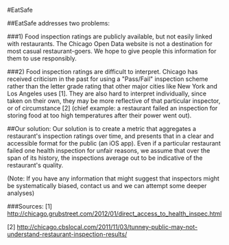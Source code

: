 #EatSafe

##EatSafe addresses two problems:


###1) Food inspection ratings are publicly available, but not easily linked with restaurants.
The Chicago Open Data website is not a destination for most casual restaurant-goers.
 We hope to give people this information for them to use responsibly.

###2) Food inspection ratings are difficult to interpret.
Chicago has received criticism in the past for using a "Pass/Fail" inspection scheme rather
than the letter grade rating that other major cities like New York and Los
Angeles uses [1]. They are also hard to interpret individually, since
taken on their own, they may be more reflective of that particular inspector,
or of circumstance [2] (chief example: a restaurant failed an inspection for
storing food at too high temperatures after their power went out).


##Our solution:
Our solution is to create a metric that aggregates a restaurant's
inspection ratings over time, and presents that in a clear and accessible 
format for the public (an iOS app). Even if a particular restaurant failed
one health inspection for unfair reasons, we assume that over the span of its
history, the inspections average out to be indicative of the restaurant's
quality.

(Note: If you have any information that might suggest that inspectors might
be systematically biased, contact us and we can attempt some deeper analyses)

###Sources:
[1] http://chicago.grubstreet.com/2012/01/direct_access_to_health_inspec.html 

[2] http://chicago.cbslocal.com/2011/11/03/tunney-public-may-not-understand-restaurant-inspection-results/
